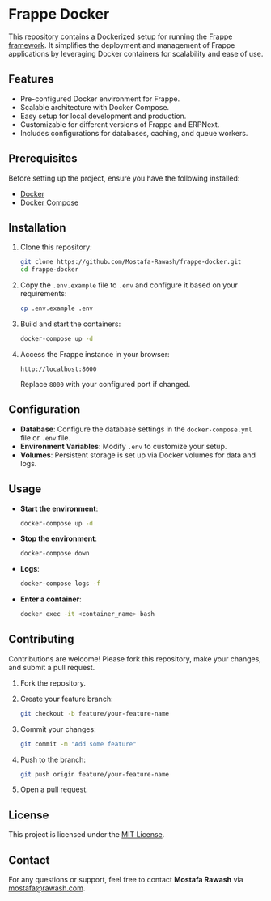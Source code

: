 
# Frappe Docker

This repository contains a Dockerized setup for running the [Frappe framework](https://frappeframework.com/). It simplifies the deployment and management of Frappe applications by leveraging Docker containers for scalability and ease of use.

## Features

- Pre-configured Docker environment for Frappe.
- Scalable architecture with Docker Compose.
- Easy setup for local development and production.
- Customizable for different versions of Frappe and ERPNext.
- Includes configurations for databases, caching, and queue workers.

## Prerequisites

Before setting up the project, ensure you have the following installed:

- [Docker](https://www.docker.com/)
- [Docker Compose](https://docs.docker.com/compose/)

## Installation

1. Clone this repository:

   ```bash
   git clone https://github.com/Mostafa-Rawash/frappe-docker.git
   cd frappe-docker
   ```

2. Copy the `.env.example` file to `.env` and configure it based on your requirements:

   ```bash
   cp .env.example .env
   ```

3. Build and start the containers:

   ```bash
   docker-compose up -d
   ```

4. Access the Frappe instance in your browser:

   ```
   http://localhost:8000
   ```

   Replace `8000` with your configured port if changed.

## Configuration

- **Database**: Configure the database settings in the `docker-compose.yml` file or `.env` file.
- **Environment Variables**: Modify `.env` to customize your setup.
- **Volumes**: Persistent storage is set up via Docker volumes for data and logs.

## Usage

- **Start the environment**:

  ```bash
  docker-compose up -d
  ```

- **Stop the environment**:

  ```bash
  docker-compose down
  ```

- **Logs**:

  ```bash
  docker-compose logs -f
  ```

- **Enter a container**:

  ```bash
  docker exec -it <container_name> bash
  ```

## Contributing

Contributions are welcome! Please fork this repository, make your changes, and submit a pull request.

1. Fork the repository.
2. Create your feature branch:

   ```bash
   git checkout -b feature/your-feature-name
   ```

3. Commit your changes:

   ```bash
   git commit -m "Add some feature"
   ```

4. Push to the branch:

   ```bash
   git push origin feature/your-feature-name
   ```

5. Open a pull request.

## License

This project is licensed under the [MIT License](LICENSE).

## Contact

For any questions or support, feel free to contact **Mostafa Rawash** via [mostafa@rawash.com](mailto:mostafa@rawash.com).
